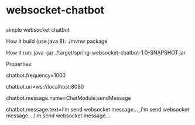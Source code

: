 # websocket-chatbot</p>
simple websocket chatbot</p>
How it build (use java 8): ./mvnw package</p>
How it run: java -jar ./target/spring-websocket-chatbot-1.0-SNAPSHOT.jar </p>
Properties:</p>
chatbot.frequency=1000</p>
chatbot.uri=ws://localhost:8080</p>
chatbot.message.name=ChatModule.sendMessage</p>
chatbot.message.text=i'm send websocket message... ,i'm send websocket message...,i'm send websocket message...</p>

